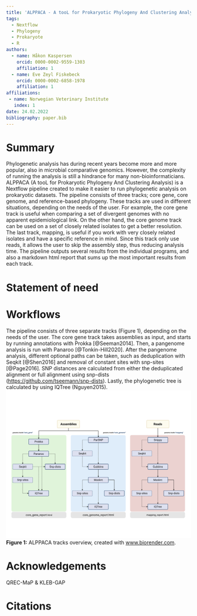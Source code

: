 ```yaml
---
title: 'ALPPACA - A tooL for Prokaryotic Phylogeny And Clustering Analysis'
tags:
  - Nextflow
  - Phylogeny
  - Prokaryote
  - R
authors:
  - name: Håkon Kaspersen
    orcid: 0000-0002-9559-1303
    affiliation: 1
  - name: Eve Zeyl Fiskebeck
    orcid: 0000-0002-6858-1978
    affiliation: 1
affiliations:
 - name: Norwegian Veterinary Institute
   index: 1
date: 24.02.2022
bibliography: paper.bib
---
```


# Summary
Phylogenetic analysis has during recent years become more and more popular, also in microbial comparative genomics. However, the complexity of running the analysis is still a hindrance for many non-bioinformaticians. ALPPACA (A tooL for Prokaryotic Phylogeny And Clustering Analysis) is a Nextflow pipeline created to make it easier to run phylogenetic analysis on prokaryotic datasets. The pipeline consists of three tracks; core gene, core genome, and reference-based phylogeny. These tracks are used in different situations, depending on the needs of the user. For example, the core gene track is useful when comparing a set of divergent genomes with no apparent epidemiological link. On the other hand, the core genome track can be used on a set of closely related isolates to get a better resolution. The last track, mapping, is useful if you work with very closely related isolates and have a specific reference in mind. Since this track only use reads, it allows the user to skip the assembly step, thus reducing analysis time. The pipeline outputs several results from the individual programs, and also a markdown html report that sums up the most important results from each track.

# Statement of need


# Workflows
The pipeline consists of three separate tracks (Figure 1), depending on the needs of the user. The core gene track takes assemblies as input, and starts by running annotations with Prokka [@Seeman2014]. Then, a pangenome analysis is run with Panaroo [@Tonkin-Hill2020]. After the pangenome analysis, different optional paths can be taken, such as deduplication with Seqkit [@Shen2016] and removal of constant sites with snp-sites [@Page2016]. SNP distances are calculated from either the deduplicated alignment or full alignment using snp-dists (https://github.com/tseemann/snp-dists). Lastly, the phylogenetic tree is calculated by using IQTree (Nguyen2015).
![Figure 1](https://github.com/NorwegianVeterinaryInstitute/ALPPACA/blob/joss_paper/pipeline.png)
**Figure 1:** ALPPACA tracks overview, created with www.biorender.com.

# Acknowledgements
QREC-MaP & KLEB-GAP

# Citations


